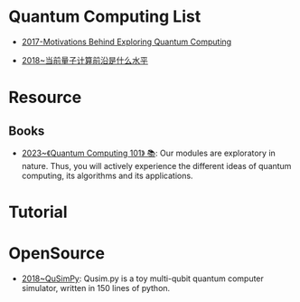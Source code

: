 # Quantum Computing List

- [2017-Motivations Behind Exploring Quantum Computing](http://www.clerro.com/guide/580/quantum-computing-explained)

- [2018~当前量子计算前沿是什么水平](https://www.zhihu.com/question/53050049/answer/343521753)

# Resource

## Books

- [2023~《Quantum Computing 101》 📚](https://academy.meetiqm.com/curriculum/index.html): Our modules are exploratory in nature. Thus, you will actively experience the different ideas of quantum computing, its algorithms and its applications.

# Tutorial

# OpenSource

- [2018~QuSimPy](https://github.com/adamisntdead/QuSimPy): Qusim.py is a toy multi-qubit quantum computer simulator, written in 150 lines of python.
